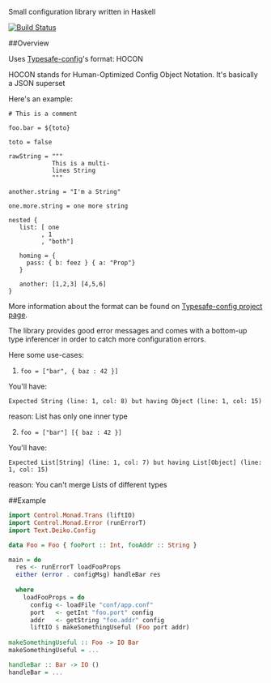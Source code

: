 Small configuration library written in Haskell

[![Build Status](https://travis-ci.org/YoEight/deiko-config.png?branch=master)](https://travis-ci.org/YoEight/deiko-config)

##Overview

Uses [Typesafe-config](https://github.com/typesafehub/config)'s format: HOCON

HOCON stands for Human-Optimized Config Object Notation. It's basically a JSON superset

Here's an example:

```
# This is a comment

foo.bar = ${toto}

toto = false

rawString = """
            This is a multi-
            lines String
            """

another.string = "I'm a String"

one.more.string = one more string

nested {
   list: [ one
         , 1
         , "both"]
   
   homing = { 
     pass: { b: feez } { a: "Prop"}
   }

   another: [1,2,3] [4,5,6]
}
```

More information about the format can be found on [Typesafe-config project page](https://github.com/typesafehub/config).

The library provides good error messages and comes with a bottom-up type inferencer in order to catch more configuration errors.

Here some use-cases:

1) `foo = ["bar", { baz : 42 }]`

You'll have:

```
Expected String (line: 1, col: 8) but having Object (line: 1, col: 15)
```

reason: List has only one inner type

2) `foo = ["bar"] [{ baz : 42 }]`

You'll have:

```
Expected List[String] (line: 1, col: 7) but having List[Object] (line: 1, col: 15)
```

reason: You can't merge Lists of different types

##Example

```haskell
import Control.Monad.Trans (liftIO)
import Control.Monad.Error (runErrorT)
import Text.Deiko.Config

data Foo = Foo { fooPort :: Int, fooAddr :: String }

main = do
  res <- runErrorT loadFooProps
  either (error . configMsg) handleBar res
 
  where
    loadFooProps = do
      config <- loadFile "conf/app.conf"
      port   <- getInt "foo.port" config
      addr   <- getString "foo.addr" config
      liftIO $ makeSomethingUseful (Foo port addr)
      
makeSomethingUseful :: Foo -> IO Bar
makeSomethingUseful = ...

handleBar :: Bar -> IO ()
handleBar = ...

```

